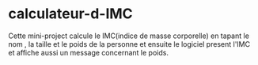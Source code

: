 # calculateur-d-IMC
Cette mini-project calcule le IMC(indice de masse corporelle) en tapant le nom , la taille et le poids de la personne et ensuite le logiciel present l'IMC et affiche aussi un message concernant le poids.

